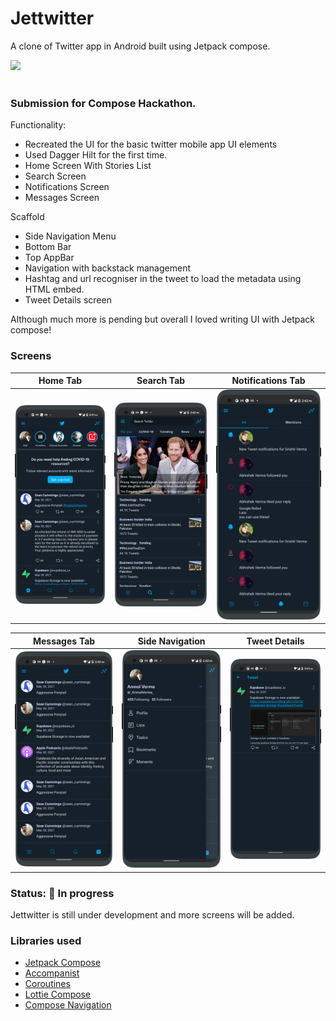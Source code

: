 # Jettwitter

A clone of Twitter app in Android built using Jetpack compose.

<div align="left">
    <a href = "https://developer.android.com/jetpack/androidx/versions/all-channel#may_5_2021">
        <img src = "https://img.shields.io/badge/Jetpack%20Compose-1.0.0%20beta08-brightgreen" />
    </a>
</div>
<br>

### Submission for Compose Hackathon.

Functionality:
* Recreated the UI for the basic twitter mobile app UI elements
* Used Dagger Hilt for the first time.
* Home Screen With Stories List
* Search Screen
* Notifications Screen
* Messages Screen

Scaffold
* Side Navigation Menu
* Bottom Bar
* Top AppBar
* Navigation with backstack management
* Hashtag and url recogniser in the tweet to load the metadata using HTML embed.
* Tweet Details screen

Although much more is pending but overall I loved writing UI with Jetpack compose!

### Screens
Home Tab             |  Search Tab | Notifications Tab
:-------------------------:|:-------------------------: | :-------------------------: 
<img src="art/screen1.png" width=240 />  |  <img src="art/screen2.png" width=240 /> | <img src="art/screen3.png" width=240 />

Messages Tab             |  Side Navigation | Tweet Details
:-------------------------:|:-------------------------: | :-------------------------: 
<img src="art/screen4.png" width=240 />  |  <img src="art/screen5.png" width=240 /> | <img src="art/screen6.png" width=240 />


### Status: 🚧 In progress
<p>Jettwitter is still under development and more screens will be added.</p>

### Libraries used

* [Jetpack Compose]
* [Accompanist]
* [Coroutines]
* [Lottie Compose]
* [Compose Navigation]

[Jetpack Compose]: https://developer.android.com/jetpack/compose
[Accompanist]: https://github.com/chrisbanes/accompanist
[Coroutines]: https://developer.android.com/kotlin/coroutines
[Lottie Compose]: https://github.com/airbnb/lottie
[Compose Navigation]: https://developer.android.com/jetpack/compose/navigation